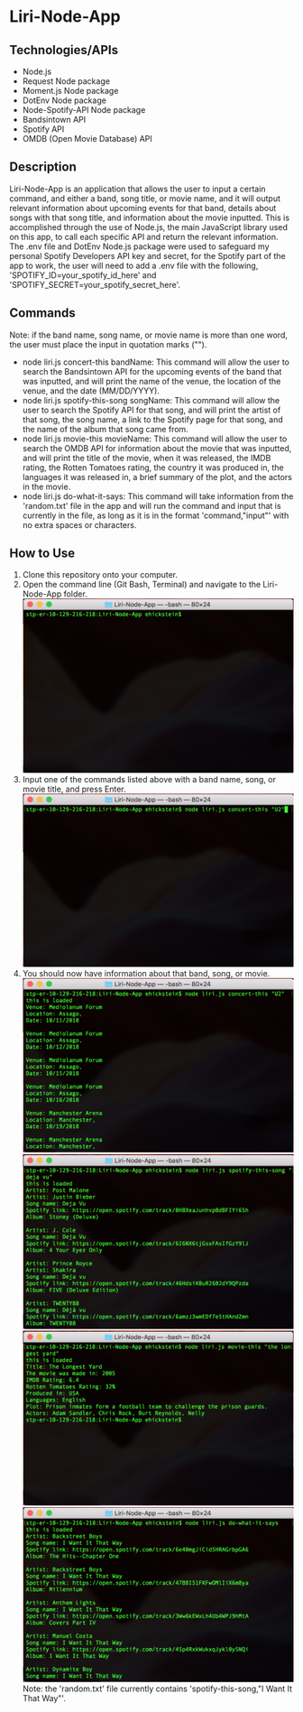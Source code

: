 # Liri-Node-App

## Technologies/APIs
* Node.js
* Request Node package
* Moment.js Node package
* DotEnv Node package
* Node-Spotify-API Node package
* Bandsintown API
* Spotify API
* OMDB (Open Movie Database) API

## Description
Liri-Node-App is an application that allows the user to input a certain command, and either a band, song title, or movie name,
and it will output relevant information about upcoming events for that band, details about songs with that song title, and
information about the movie inputted. This is accomplished through the use of Node.js, the main JavaScript library used on 
this app, to call each specific API and return the relevant information. The .env file and DotEnv Node.js package were used to
safeguard my personal Spotify Developers API key and secret, for the Spotify part of the app to work, the user will need to 
add a .env file with the following, 'SPOTIFY_ID=your_spotify_id_here' and 'SPOTIFY_SECRET=your_spotify_secret_here'.

## Commands
Note: if the band name, song name, or movie name is more than one word, the user must place the input in quotation marks ("").
* node liri.js concert-this bandName: This command will allow the user to search the Bandsintown API for the upcoming events 
  of the band that was inputted, and will print the name of the venue, the location of the venue, and the date (MM/DD/YYYY).
* node liri.js spotify-this-song songName: This command will allow the user to search the Spotify API for that song, and 
  will print the artist of that song, the song name, a link to the Spotify page for that song, and the name of the album that
  song came from.
* node liri.js movie-this movieName: This command will allow the user to search the OMDB API for information about the movie
  that was inputted, and will print the title of the movie, when it was released, the IMDB rating, the Rotten Tomatoes rating,
  the country it was produced in, the languages it was released in, a brief summary of the plot, and the actors in the movie.
* node liri.js do-what-it-says: This command will take information from the 'random.txt' file in the app and will run the 
  command and input that is currently in the file, as long as it is in the format 'command,"input"' with no extra spaces or 
  characters.

## How to Use
1. Clone this repository onto your computer.
2. Open the command line (Git Bash, Terminal) and navigate to the Liri-Node-App folder.
![ScreenShot](/screenshots/Navigate.png)
3. Input one of the commands listed above with a band name, song, or movie title, and press Enter.
![ScreenShot](/screenshots/Input.png)
4. You should now have information about that band, song, or movie.
![ScreenShot](/screenshots/Concert-This.png)
![ScreenShot](/screenshots/Spotify-This-Song.png)
![ScreenShot](/screenshots/Movie-This.png)
![ScreenShot](/screenshots/Do-What-It-Says.png)
Note: the 'random.txt' file currently contains 'spotify-this-song,"I Want It That Way"'.
